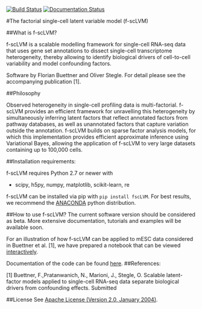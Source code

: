 [![Build Status](https://travis-ci.org/PMBio/f-scLVM.svg?branch=master)](https://travis-ci.org/PMBio/f-scLVM)   [![Documentation Status](https://readthedocs.org/projects/f-sclvm/badge/?version=latest)](http://f-sclvm.readthedocs.io/en/latest/?badge=latest)

#The factorial single-cell latent variable model (f-scLVM)


##What is f-scLVM?

f-scLVM is a scalable modelling framework for single-cell RNA-seq data that uses gene set annotations to dissect single-cell transcriptome heterogeneity, thereby allowing to identify biological drivers of cell-to-cell variability and model confounding factors.


Software by Florian Buettner and Oliver Stegle. For detail please see the accompanying publication [1]. 

##Philosophy

Observed heterogeneity in single-cell profiling data is multi-factorial. f-scLVM provides an efficient framework for unravelling this heterogeneity by simultaneously inferring latent factors that reflect annotated factors from pathway databases, as well as unannotated factors that capture variation outside the annotation.
f-scLVM builds on sparse factor analysis models, for which this implementation provides efficient approximate inference using Variational Bayes, allowing the application of f-scLVM to very large datasets containing up to 100,000 cells.

##Installation requirements:

f-scLVM requires Python 2.7 or newer with
  - scipy, h5py, numpy, matplotlib, scikit-learn, re
  
f-scLVM can be installed via pip with `pip install fscLVM`.
For best results, we recommend the [ANACONDA](https://anaconda.org) python distribution.


##How to use f-scLVM?
The current software version should be considered as beta. More extensive documentation, tutorials and examples will be available soon. 

For an illustration of how f-scLVM can be applied to mESC data considered in Buettner et al. [1], we have prepared a notebook that can be viewed [interactively](http://nbviewer.ipython.org/github/pmbio/f-scLVM/blob/master/ipynb/f-scLVM.ipynb).

Documentation of the code can be found [here](http://f-sclvm.readthedocs.io).
##References:

[1] Buettner, F.,Pratanwanich, N., Marioni, J., Stegle, O. Scalable latent-factor models applied to single-cell RNA-seq data separate biological drivers from confounding effects. Submitted 




##License
See [Apache License (Version 2.0, January 2004)](https://github.com/PMBio/f-scLVM/blob/master/license.txt).
